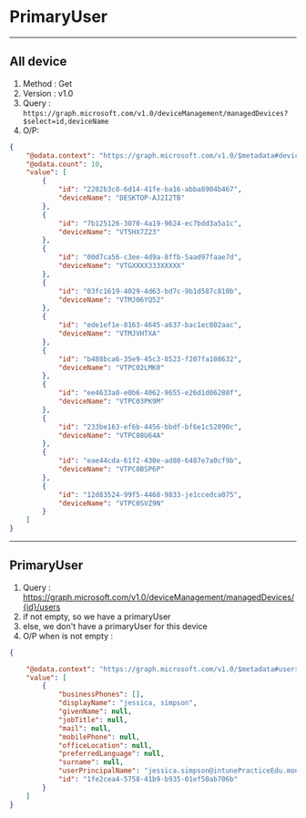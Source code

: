 # PrimaryUser

---

## All device
1. Method : Get
2. Version : v1.0
3. Query : `https://graph.microsoft.com/v1.0/deviceManagement/managedDevices?$select=id,deviceName`
4. O/P:
````json
{
    "@odata.context": "https://graph.microsoft.com/v1.0/$metadata#deviceManagement/managedDevices(id,deviceName)",
    "@odata.count": 10,
    "value": [
        {
            "id": "2202b3c0-6d14-41fe-ba16-abba8904b467",
            "deviceName": "DESKTOP-AJ2I2TB"
        },
        {
            "id": "7b125126-3070-4a19-9624-ec7bdd3a5a1c",
            "deviceName": "VT5HX7Z23"
        },
        {
            "id": "00d7ca56-c3ee-4d9a-8ffb-5aad97faae7d",
            "deviceName": "VTGXXXX333XXXXX"
        },
        {
            "id": "03fc1619-4029-4d63-bd7c-9b1d587c810b",
            "deviceName": "VTMJ06YQ52"
        },
        {
            "id": "ede1ef1e-8163-4645-a637-bac1ec802aac",
            "deviceName": "VTMJVHTXA"
        },
        {
            "id": "b488bca6-35e9-45c3-8523-f207fa108632",
            "deviceName": "VTPC02LMK0"
        },
        {
            "id": "ee4633a0-e0b6-4062-9655-e26d1d06280f",
            "deviceName": "VTPC03PK9M"
        },
        {
            "id": "233be163-ef6b-4456-bbdf-bf6e1c52090c",
            "deviceName": "VTPC08U64A"
        },
        {
            "id": "eae44cda-61f2-430e-ad80-6487e7a0cf9b",
            "deviceName": "VTPC0BSP6P"
        },
        {
            "id": "12d83524-99f5-4468-9833-je1ccedca075",
            "deviceName": "VTPC0SVZ9N"
        }
    ]
}
````

---

## PrimaryUser
1. Query : https://graph.microsoft.com/v1.0/deviceManagement/managedDevices/{id}/users
2. if not empty, so we have a primaryUser
3. else, we don't have a primaryUser for this device
4. O/P when is not empty :
````json
{

    "@odata.context": "https://graph.microsoft.com/v1.0/$metadata#users",
    "value": [
        {
            "businessPhones": [],
            "displayName": "jessica, simpson",
            "givenName": null,
            "jobTitle": null,
            "mail": null,
            "mobilePhone": null,
            "officeLocation": null,
            "preferredLanguage": null,
            "surname": null,
            "userPrincipalName": "jessica.simpson@intunePracticeEdu.montreal.ca",
            "id": "1fe2cea4-5758-41b9-b935-01ef50ab706b"
        }
    ]
}
````
